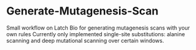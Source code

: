 # Generate-Mutagenesis-Scan
Small workflow on Latch Bio for generating mutagenesis scans with your own rules
Currently only implemented single-site substitutions: alanine scanning and deep mutational scanning over certain windows.

